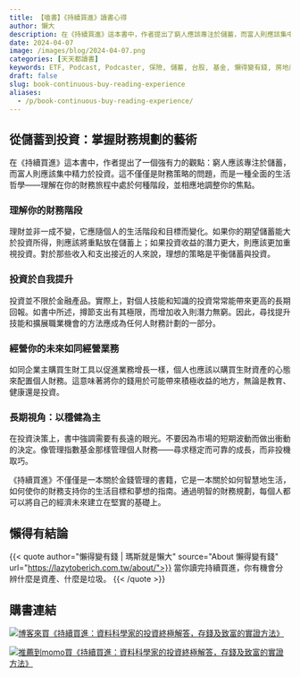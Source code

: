 ```yaml
---
title: 【嗑書】《持續買進》讀書心得
author: 懶大
description: 在《持續買進》這本書中，作者提出了窮人應該專注於儲蓄，而富人則應該集中精力於投資的觀點。理解自己的財務階段，投資於自我提升，經營未來如同經營業務，以及長期視角都是重要的財務規劃原則。這本書不僅是一本關於金錢管理的書籍，更是一本關於如何智慧地生活，建立堅實財務基礎的指南。
date: 2024-04-07
image: /images/blog/2024-04-07.png
categories: [天天都讀書]
keywords: ETF, Podcast, Podcaster, 保險, 儲蓄, 台股, 基金, 懶得變有錢, 房地產, 投資, 投資理財, 支出, 收入, 理財, 理財規劃, 瑪斯理財兩三事, 稅務, 總體經濟, 美股, 職涯心得, 股利收入, 複委託, 記帳, 讀書心得, 財務規劃, 財商, 貸款, 資產配置, 退休規劃, 開源節流
draft: false
slug: book-continuous-buy-reading-experience
aliases:
  - /p/book-continuous-buy-reading-experience/
---
```



## 從儲蓄到投資：掌握財務規劃的藝術

在《持續買進》這本書中，作者提出了一個強有力的觀點：窮人應該專注於儲蓄，而富人則應該集中精力於投資。這不僅僅是財務策略的問題，而是一種全面的生活哲學——理解在你的財務旅程中處於何種階段，並相應地調整你的焦點。

### 理解你的財務階段

理財並非一成不變，它應隨個人的生活階段和目標而變化。如果你的期望儲蓄能大於投資所得，則應該將重點放在儲蓄上；如果投資收益的潛力更大，則應該更加重視投資。對於那些收入和支出接近的人來說，理想的策略是平衡儲蓄與投資。

### 投資於自我提升

投資並不限於金融產品。實際上，對個人技能和知識的投資常常能帶來更高的長期回報。如書中所述，撙節支出有其極限，而增加收入則潛力無窮。因此，尋找提升技能和擴展職業機會的方法應成為任何人財務計劃的一部分。

### 經營你的未來如同經營業務

如同企業主購買生財工具以促進業務增長一樣，個人也應該以購買生財資產的心態來配置個人財務。這意味著將你的錢用於可能帶來積極收益的地方，無論是教育、健康還是投資。

### 長期視角：以穩健為主

在投資決策上，書中強調需要有長遠的眼光。不要因為市場的短期波動而做出衝動的決定。像管理指數基金那樣管理個人財務——尋求穩定而可靠的成長，而非投機取巧。

《持續買進》不僅僅是一本關於金錢管理的書籍，它是一本關於如何智慧地生活，如何使你的財務支持你的生活目標和夢想的指南。通過明智的財務規劃，每個人都可以將自己的經濟未來建立在堅實的基礎上。

## 懶得有結論

{{< quote author="懶得變有錢 | 瑪斯就是懶大" source="About 懶得變有錢" url="https://lazytoberich.com.tw/about/">}}
當你讀完持續買進，你有機會分辨什麼是資產、什麼是垃圾。
{{< /quote >}}

## 購書連結
[![博客來買《持續買進：資料科學家的投資終極解答，存錢及致富的實證方法》](/images/blog/books.png)](https://www.books.com.tw/exep/assp.php/shamangels/products/0010957881?utm_source=shamangels&utm_medium=ap-books&utm_content=recommend&utm_campaign=ap-202406)

[![推薦到momo買《持續買進：資料科學家的投資終極解答，存錢及致富的實證方法》](/images/blog/momobooks.png)](https://www.momoshop.com.tw/goods/GoodsDetail.jsp?i_code=11398962&Area=search&oid=1_1&cid=index&kw=%E6%8C%81%E7%BA%8C%E8%B2%B7%E9%80%B2&memid=6000021729&cid=apuad&oid=1&osm=league)
